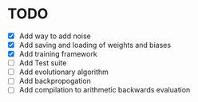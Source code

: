 # TODO

 -[X] Add way to add noise
 -[X] Add saving and loading of weights and biases
 -[X] Add training framework
 -[ ] Add Test suite
 -[ ] Add evolutionary algorithm
 -[ ] Add backpropogation
 -[ ] Add compilation to arithmetic backwards evaluation
